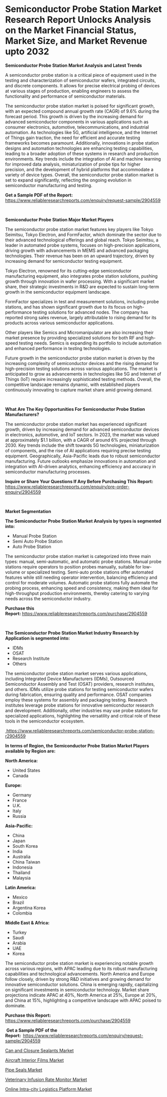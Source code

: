 <p><h1>Semiconductor Probe Station Market Research Report Unlocks Analysis on the Market Financial Status, Market Size, and Market Revenue upto 2032</h1></p><p><strong>Semiconductor Probe Station Market Analysis and Latest Trends</strong></p>
<p><p>A semiconductor probe station is a critical piece of equipment used in the testing and characterization of semiconductor wafers, integrated circuits, and discrete components. It allows for precise electrical probing of devices at various stages of production, enabling engineers to assess the functionality and performance of semiconductor materials. </p><p>The semiconductor probe station market is poised for significant growth, with an expected compound annual growth rate (CAGR) of 9.6% during the forecast period. This growth is driven by the increasing demand for advanced semiconductor components in various applications such as consumer electronics, automotive, telecommunications, and industrial automation. As technologies like 5G, artificial intelligence, and the Internet of Things gain traction, the need for efficient and accurate testing frameworks becomes paramount. Additionally, innovations in probe station designs and automation technologies are enhancing testing capabilities, leading to a broader adoption of these systems in research and production environments. Key trends include the integration of AI and machine learning for improved data analysis, miniaturization of probe tips for higher precision, and the development of hybrid platforms that accommodate a variety of device types. Overall, the semiconductor probe station market is set to expand significantly, reflecting the ongoing evolution in semiconductor manufacturing and testing.</p></p>
<p><strong>Get a Sample PDF of the Report:&nbsp;</strong> <a href="https://www.reliableresearchreports.com/enquiry/request-sample/2904559?utm_campaign=83&utm_medium=2&utm_source=Github&utm_content=ia&utm_term=12032025&utm_id=semiconductor-probe-station">https://www.reliableresearchreports.com/enquiry/request-sample/2904559</a></p>
<p>&nbsp;</p>
<p><strong>Semiconductor Probe Station Major Market Players</strong></p>
<p><p>The semiconductor probe station market features key players like Tokyo Seimitsu, Tokyo Electron, and FormFactor, which dominate the sector due to their advanced technological offerings and global reach. Tokyo Seimitsu, a leader in automated probe systems, focuses on high-precision applications, driving growth with advancements in MEMS and advanced packaging technologies. Their revenue has been on an upward trajectory, driven by increasing demand for semiconductor testing equipment.</p><p>Tokyo Electron, renowned for its cutting-edge semiconductor manufacturing equipment, also integrates probe station solutions, pushing growth through innovation in wafer processing. With a significant market share, their strategic investments in R&D are expected to sustain long-term growth in the semiconductor equipment landscape.</p><p>FormFactor specializes in test and measurement solutions, including probe stations, and has shown significant growth due to its focus on high-performance testing solutions for advanced nodes. The company has reported strong sales revenue, largely attributable to rising demand for its products across various semiconductor applications.</p><p>Other players like Semics and Micromanipulator are also increasing their market presence by providing specialized solutions for both RF and high-speed testing needs. Semics is expanding its portfolio to include automation and enhanced performance in testing technologies.</p><p>Future growth in the semiconductor probe station market is driven by the increasing complexity of semiconductor devices and the rising demand for high-precision testing solutions across various applications. The market is anticipated to grow as advancements in technologies like 5G and Internet of Things (IoT) require increasingly sophisticated testing methods. Overall, the competitive landscape remains dynamic, with established players continuously innovating to capture market share amid growing demand.</p></p>
<p>&nbsp;</p>
<p><strong>What Are The Key Opportunities For Semiconductor Probe Station Manufacturers?</strong></p>
<p><p>The semiconductor probe station market has experienced significant growth, driven by increasing demand for advanced semiconductor devices in electronics, automotive, and IoT sectors. In 2023, the market was valued at approximately $1.1 billion, with a CAGR of around 6% projected through 2030. Key trends include the shift towards 5G technologies, miniaturization of components, and the rise of AI applications requiring precise testing equipment. Geographically, Asia-Pacific leads due to robust semiconductor manufacturing. Future outlooks emphasize innovations in automation and integration with AI-driven analytics, enhancing efficiency and accuracy in semiconductor manufacturing processes.</p></p>
<p><strong>Inquire or Share Your Questions If Any Before Purchasing This Report:</strong> <a href="https://www.reliableresearchreports.com/enquiry/pre-order-enquiry/2904559?utm_campaign=83&utm_medium=2&utm_source=Github&utm_content=ia&utm_term=12032025&utm_id=semiconductor-probe-station">https://www.reliableresearchreports.com/enquiry/pre-order-enquiry/2904559</a></p>
<p>&nbsp;</p>
<p><strong>Market Segmentation</strong></p>
<p><strong>The Semiconductor Probe Station Market Analysis by types is segmented into:</strong></p>
<p><ul><li>Manual Probe Station</li><li>Semi Auto Probe Station</li><li>Auto Probe Station</li></ul></p>
<p><p>The semiconductor probe station market is categorized into three main types: manual, semi-automatic, and automatic probe stations. Manual probe stations require operators to position probes manually, suitable for low-volume or specialized testing. Semi-auto probe stations offer automated features while still needing operator intervention, balancing efficiency and control for moderate volumes. Automatic probe stations fully automate the probing process, enhancing speed and consistency, making them ideal for high-throughput production environments, thereby catering to varying needs across the semiconductor industry.</p></p>
<p><strong>Purchase this Report:&nbsp;</strong><a href="https://www.reliableresearchreports.com/purchase/2904559?utm_campaign=83&utm_medium=2&utm_source=Github&utm_content=ia&utm_term=12032025&utm_id=semiconductor-probe-station">https://www.reliableresearchreports.com/purchase/2904559</a></p>
<p>&nbsp;</p>
<p><strong>The Semiconductor Probe Station Market Industry Research by Application is segmented into:</strong></p>
<p><ul><li>IDMs</li><li>OSAT</li><li>Research Institute</li><li>Others</li></ul></p>
<p><p>The semiconductor probe station market serves various applications, including Integrated Device Manufacturers (IDMs), Outsourced Semiconductor Assembly and Test (OSAT) providers, research institutes, and others. IDMs utilize probe stations for testing semiconductor wafers during fabrication, ensuring quality and performance. OSAT companies employ these systems for assembly and packaging testing. Research institutes leverage probe stations for innovative semiconductor research and development. Additionally, other industries may use probe stations for specialized applications, highlighting the versatility and critical role of these tools in the semiconductor ecosystem.</p></p>
<p><a href="https://www.reliableresearchreports.com/semiconductor-probe-station-r2904559?utm_campaign=83&utm_medium=2&utm_source=Github&utm_content=ia&utm_term=12032025&utm_id=semiconductor-probe-station">&nbsp;https://www.reliableresearchreports.com/semiconductor-probe-station-r2904559</a></p>
<p><strong>In terms of Region, the Semiconductor Probe Station Market Players available by Region are:</strong></p>
<p>
    <p> <strong> North America: </strong>
        <ul>
            <li>United States</li>
            <li>Canada</li>
        </ul>
        </p> 
    <p> <strong> Europe: </strong>
        <ul>
            <li>Germany</li>
            <li>France</li>
            <li>U.K.</li>
            <li>Italy</li>
            <li>Russia</li>
        </ul>
        </p> 
    <p> <strong> Asia-Pacific: </strong>
        <ul>
            <li>China</li>
            <li>Japan</li>
            <li>South Korea</li>
            <li>India</li>
            <li>Australia</li>
            <li>China Taiwan</li>
            <li>Indonesia</li>
            <li>Thailand</li>
            <li>Malaysia</li>
        </ul>
        </p> 
    <p> <strong> Latin America: </strong>
        <ul>
            <li>Mexico</li>
            <li>Brazil</li>
            <li>Argentina Korea</li>
            <li>Colombia</li>
        </ul>
        </p> 
    <p> <strong> Middle East & Africa: </strong>
        <ul>
            <li>Turkey</li>
            <li>Saudi</li>
            <li>Arabia</li>
            <li>UAE</li>
            <li>Korea</li>
        </ul>
    </p>
    </p>
<p><p>The semiconductor probe station market is experiencing notable growth across various regions, with APAC leading due to its robust manufacturing capabilities and technological advancements. North America and Europe follow closely, driven by strong R&D initiatives and growing demand for innovative semiconductor solutions. China is emerging rapidly, capitalizing on significant investments in semiconductor technology. Market share projections indicate APAC at 40%, North America at 25%, Europe at 20%, and China at 15%, highlighting a competitive landscape with APAC poised to dominate.</p></p>
<p><strong>Purchase this Report: </strong><a href="https://www.reliableresearchreports.com/purchase/2904559?utm_campaign=83&utm_medium=2&utm_source=Github&utm_content=ia&utm_term=12032025&utm_id=semiconductor-probe-station">https://www.reliableresearchreports.com/purchase/2904559</a></p>
<p>&nbsp;<strong>Get a Sample PDF of the Report:&nbsp;&nbsp;</strong><a href="https://www.reliableresearchreports.com/enquiry/request-sample/2904559?utm_campaign=83&utm_medium=2&utm_source=Github&utm_content=ia&utm_term=12032025&utm_id=semiconductor-probe-station">https://www.reliableresearchreports.com/enquiry/request-sample/2904559</a></p>
<p><strong></strong></p>
<p><p><a href="https://github.com/lonanweaseh4/Market-Research-Report-List-1/blob/main/can-and-closure-sealants-market.md?utm_campaign=83&utm_medium=2&utm_source=Github&utm_content=ia&utm_term=12032025&utm_id=semiconductor-probe-station">Can and Closure Sealants Market</a></p><p><a href="https://github.com/djoeamakeh/Market-Research-Report-List-1/blob/main/aircraft-interior-films-market.md?utm_campaign=83&utm_medium=2&utm_source=Github&utm_content=ia&utm_term=12032025&utm_id=semiconductor-probe-station">Aircraft Interior Films Market</a></p><p><a href="https://github.com/negrocybul4w/Market-Research-Report-List-1/blob/main/pipe-seals-market.md?utm_campaign=83&utm_medium=2&utm_source=Github&utm_content=ia&utm_term=12032025&utm_id=semiconductor-probe-station">Pipe Seals Market</a></p><p><a href="https://github.com/tigoryemm/Market-Research-Report-List-1/blob/main/veterinary-infusion-rate-monitor-market.md?utm_campaign=83&utm_medium=2&utm_source=Github&utm_content=ia&utm_term=12032025&utm_id=semiconductor-probe-station">Veterinary Infusion Rate Monitor Market</a></p><p><a href="https://github.com/kumusdadlas/Market-Research-Report-List-1/blob/main/online-intra-city-logistics-platform-market.md?utm_campaign=83&utm_medium=2&utm_source=Github&utm_content=ia&utm_term=12032025&utm_id=semiconductor-probe-station">Online Intra-city Logistics Platform Market</a></p></p>